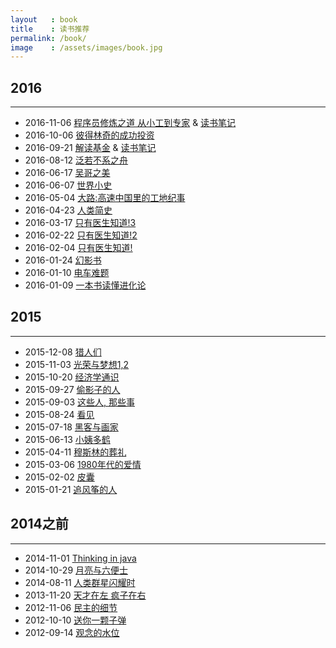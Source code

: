 ```yaml
---
layout   : book
title    : 读书推荐
permalink: /book/
image    : /assets/images/book.jpg
---
```



## 2016
-------------------------------------------------------------------------------
  - 2016-11-06 [程序员修炼之道 从小工到专家](https://book.douban.com/subject/5387402/) & [读书笔记](https://uestc-dpz.github.io/blog/2016/11/06/%E4%BB%8E%E5%B0%8F%E5%B7%A5%E5%88%B0%E4%B8%93%E5%AE%B6.html)
  - 2016-10-06 [彼得林奇的成功投资](https://book.douban.com/subject/1958714/)
  - 2016-09-21 [解读基金](https://book.douban.com/subject/2051332/) & [读书笔记]()
  - 2016-08-12 [泛若不系之舟](https://book.douban.com/subject/25920202/)
  - 2016-06-17 [吴哥之美](https://book.douban.com/subject/25918820/)
  - 2016-06-07 [世界小史](https://book.douban.com/subject/26292964/)
  - 2016-05-04 [大路:高速中国里的工地纪事](https://book.douban.com/subject/26666589/)
  - 2016-04-23 [人类简史](https://book.douban.com/subject/25985021/)
  - 2016-03-17 [只有医生知道!3](https://book.douban.com/subject/26680437/)
  - 2016-02-22 [只有医生知道!2](https://book.douban.com/subject/25747217/)
  - 2016-02-04 [只有医生知道!](https://book.douban.com/subject/20431965/)
  - 2016-01-24 [幻影书](https://book.douban.com/subject/10549078/)
  - 2016-01-10 [电车难题](https://book.douban.com/subject/25923695/) 
  - 2016-01-09 [一本书读懂进化论](https://book.douban.com/subject/26591316/)

## 2015
-------------------------------------------------------------------------------
  - 2015-12-08 [猎人们](https://book.douban.com/subject/11580824/)
  - 2015-11-03 [光荣与梦想1,2](https://book.douban.com/subject/26314954/)
  - 2015-10-20 [经济学通识](https://book.douban.com/subject/26582558/)
  - 2015-09-27 [偷影子的人](https://book.douban.com/subject/10763902/)
  - 2015-09-03 [这些人, 那些事](https://book.douban.com/subject/6388661/)
  - 2015-08-24 [看见](https://book.douban.com/subject/20427187/)
  - 2015-07-18 [黑客与画家](https://book.douban.com/subject/6021440/)
  - 2015-06-13 [小姨多鹤](https://book.douban.com/subject/3012517/)
  - 2015-04-11 [穆斯林的葬礼](https://book.douban.com/subject/1082334/)
  - 2015-03-06 [1980年代的爱情](https://book.douban.com/subject/25696089/)
  - 2015-02-02 [皮囊](https://book.douban.com/subject/26278687/)
  - 2015-01-21 [追风筝的人](https://book.douban.com/subject/1770782/)

## 2014之前
-------------------------------------------------------------------------------
  - 2014-11-01 [Thinking in java](https://book.douban.com/subject/2130190/)
  - 2014-10-29 [月亮与六便士](https://book.douban.com/subject/1858513/)
  - 2014-08-11 [人类群星闪耀时](https://book.douban.com/subject/1083762/)
  - 2013-11-20 [天才在左 疯子在右](https://book.douban.com/subject/4242172/)
  - 2012-11-06 [民主的细节](https://book.douban.com/subject/3813669/)
  - 2012-10-10 [送你一颗子弹](https://book.douban.com/subject/4238362/)
  - 2012-09-14 [观念的水位](https://book.douban.com/subject/20463108/)

